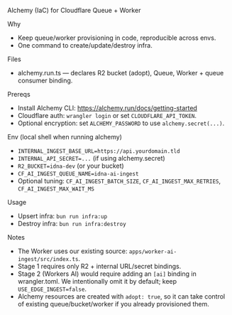 Alchemy (IaC) for Cloudflare Queue + Worker

Why
- Keep queue/worker provisioning in code, reproducible across envs.
- One command to create/update/destroy infra.

Files
- alchemy.run.ts — declares R2 bucket (adopt), Queue, Worker + queue consumer binding.

Prereqs
- Install Alchemy CLI: https://alchemy.run/docs/getting-started
- Cloudflare auth: `wrangler login` or set `CLOUDFLARE_API_TOKEN`.
- Optional encryption: set `ALCHEMY_PASSWORD` to use `alchemy.secret(...)`.

Env (local shell when running alchemy)
- `INTERNAL_INGEST_BASE_URL=https://api.yourdomain.tld`
- `INTERNAL_API_SECRET=...` (if using alchemy.secret)
- `R2_BUCKET=idna-dev` (or your bucket)
- `CF_AI_INGEST_QUEUE_NAME=idna-ai-ingest`
- Optional tuning: `CF_AI_INGEST_BATCH_SIZE`, `CF_AI_INGEST_MAX_RETRIES`, `CF_AI_INGEST_MAX_WAIT_MS`

Usage
- Upsert infra: `bun run infra:up`
- Destroy infra: `bun run infra:destroy`

Notes
- The Worker uses our existing source: `apps/worker-ai-ingest/src/index.ts`.
- Stage 1 requires only R2 + internal URL/secret bindings.
- Stage 2 (Workers AI) would require adding an `[ai]` binding in wrangler.toml. We intentionally omit it by default; keep `USE_EDGE_INGEST=false`.
- Alchemy resources are created with `adopt: true`, so it can take control of existing queue/bucket/worker if you already provisioned them.
